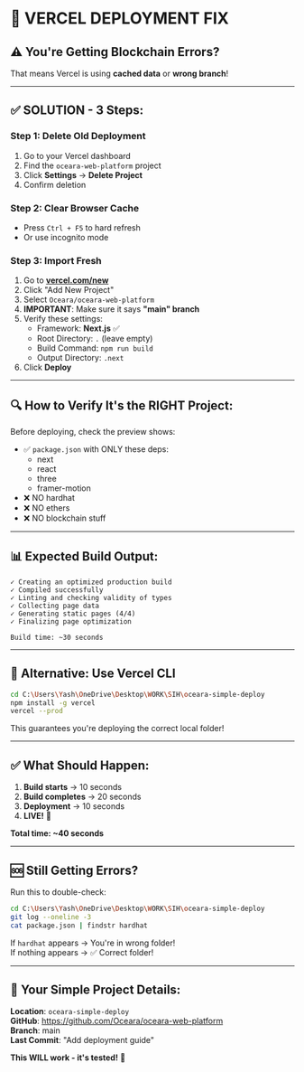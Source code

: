 # 🔧 VERCEL DEPLOYMENT FIX

## ⚠️ You're Getting Blockchain Errors?

That means Vercel is using **cached data** or **wrong branch**!

---

## ✅ SOLUTION - 3 Steps:

### **Step 1: Delete Old Deployment**
1. Go to your Vercel dashboard
2. Find the `oceara-web-platform` project
3. Click **Settings** → **Delete Project**
4. Confirm deletion

### **Step 2: Clear Browser Cache**
- Press `Ctrl + F5` to hard refresh
- Or use incognito mode

### **Step 3: Import Fresh**
1. Go to **[vercel.com/new](https://vercel.com/new)**
2. Click "Add New Project"
3. Select `Oceara/oceara-web-platform`
4. **IMPORTANT**: Make sure it says **"main" branch**
5. Verify these settings:
   - Framework: **Next.js** ✅
   - Root Directory: `.` (leave empty)
   - Build Command: `npm run build`
   - Output Directory: `.next`
6. Click **Deploy**

---

## 🔍 How to Verify It's the RIGHT Project:

Before deploying, check the preview shows:
- ✅ `package.json` with ONLY these deps:
  - next
  - react
  - three
  - framer-motion
- ❌ NO hardhat
- ❌ NO ethers
- ❌ NO blockchain stuff

---

## 📊 Expected Build Output:

```
✓ Creating an optimized production build
✓ Compiled successfully
✓ Linting and checking validity of types
✓ Collecting page data
✓ Generating static pages (4/4)
✓ Finalizing page optimization

Build time: ~30 seconds
```

---

## 🎯 Alternative: Use Vercel CLI

```bash
cd C:\Users\Yash\OneDrive\Desktop\WORK\SIH\oceara-simple-deploy
npm install -g vercel
vercel --prod
```

This guarantees you're deploying the correct local folder!

---

## ✅ What Should Happen:

1. **Build starts** → 10 seconds
2. **Build completes** → 20 seconds
3. **Deployment** → 10 seconds
4. **LIVE!** 🎉

**Total time: ~40 seconds**

---

## 🆘 Still Getting Errors?

Run this to double-check:
```bash
cd C:\Users\Yash\OneDrive\Desktop\WORK\SIH\oceara-simple-deploy
git log --oneline -3
cat package.json | findstr hardhat
```

If `hardhat` appears → You're in wrong folder!  
If nothing appears → ✅ Correct folder!

---

## 🌊 Your Simple Project Details:

**Location**: `oceara-simple-deploy`  
**GitHub**: https://github.com/Oceara/oceara-web-platform  
**Branch**: main  
**Last Commit**: "Add deployment guide"

**This WILL work - it's tested!** 🚀

